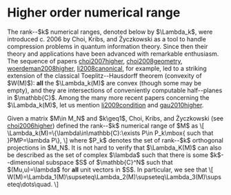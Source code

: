 Higher order numerical range
============================

The rank\--\$k\$ numerical ranges, denoted below by \$\\Lambda_k\$, were
introduced c. 2006 by Choi, Kribs, and Życzkowski as a tool to handle
compression problems in quantum information theory. Since then their
theory and applications have been advanced with remarkable enthusiasm.
The sequence of papers [choi2007higher](@cite), [choi2008geometry](@cite), [woerdeman2008higher](@cite), [li2008canonical](@cite), for
example, led to a striking extension of the classical
Toeplitz\--Hausdorff theorem (convexity of \$W(M)\$): **all** the
\$\\Lambda_k(M)\$ are convex (though some may be empty), and they are
intersections of conveniently computable half\--planes in
\$\\mathbb{C}\$. Among the many more recent papers concerning the
\$\\Lambda_k(M)\$, let us mention [li2009condition](@cite) and [gau2010higher](@cite).

Given a matrix \$M\\in M_N\$ and \$k\\geq1\$, Choi, Kribs, and
Życzkowski (see [choi2006higher](@cite)) defined the rank\--\$k\$
numerical range of \$M\$ as \\\[
\\Lambda_k(M)=\\{\\lambda\\in\\mathbb{C}:\\exists P\\in P_k\\mbox{ such
that }PMP=\\lambda P\\}, \\\] where \$P_k\$ denotes the set of
rank\--\$k\$ orthogonal projections in \$M_N\$. It is not hard to verify
that \$\\Lambda_K(M)\$ can also be described as the set of complex
\$\\lambda\$ such that there is some \$k\$\--dimensional subspace \$S\$
of \$\\mathbb{C}^N\$ such that \$(Mu,u)=\\lambda\$ for **all** unit
vectors in \$S\$. In particular, we see that \\\[
W(M)=\\Lambda_1(M)\\supseteq\\Lambda_2(M)\\supseteq\\Lambda_3(M)\\supseteq\\dots\\quad.
\\\]
